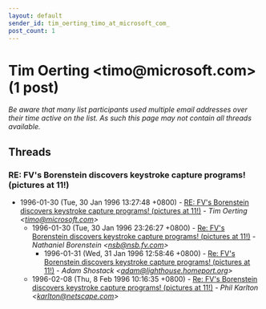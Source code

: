 ```yaml
---
layout: default
sender_id: tim_oerting_timo_at_microsoft_com_
post_count: 1
---
```


# Tim Oerting <timo<span>@</span>microsoft.com> (1 post)

_Be aware that many list participants used multiple email addresses over their time active on the list. As such this page may not contain all threads available._

## Threads

### RE: FV's Borenstein discovers keystroke capture programs! (pictures at 11!)
+ 1996-01-30 (Tue, 30 Jan 1996 13:27:48 +0800) - [RE: FV's Borenstein discovers keystroke capture programs! (pictures at 11!)](/archive/1996/01/ad44b4abd6b9ad23349afc2142fcae9252b5e8d2746d3b9c7e2cc231e5a45b06) - _Tim Oerting \<timo@microsoft.com\>_
  + 1996-01-30 (Tue, 30 Jan 1996 23:26:27 +0800) - [Re: FV's Borenstein discovers keystroke capture programs! (pictures at 11!)](/archive/1996/01/dc77f3ca54392bb678fe0795db15b41f66d9b8ebe991b0def5358486abcbe681) - _Nathaniel Borenstein \<nsb@nsb.fv.com\>_
    + 1996-01-31 (Wed, 31 Jan 1996 12:58:46 +0800) - [Re: FV's Borenstein discovers keystroke capture programs! (pictures at 11!)](/archive/1996/01/3bd7f56a4b19d496d47294326243c2128712aa96d4047cd515d1b962b500ac43) - _Adam Shostack \<adam@lighthouse.homeport.org\>_
  + 1996-02-08 (Thu, 8 Feb 1996 10:16:35 +0800) - [Re: FV's Borenstein discovers keystroke capture programs! (pictures at 11!)](/archive/1996/02/463de07440e0f78c5f3dae8a38ff243360d336108c88fef54cf4c462cb2e719a) - _Phil Karlton \<karlton@netscape.com\>_

